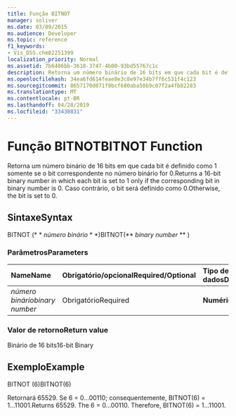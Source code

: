 ```yaml
---
title: Função BITNOT
manager: soliver
ms.date: 03/09/2015
ms.audience: Developer
ms.topic: reference
f1_keywords:
- Vis_DSS.chm82251399
localization_priority: Normal
ms.assetid: 7b6486bb-3618-3747-4b00-93bd55767c1c
description: Retorna um número binário de 16 bits em que cada bit é definido como 1 somente se o bit correspondente no número binário for 0. Caso contrário, o bit será definido como 0.
ms.openlocfilehash: 34ea6fd614feae8e3c8e97e34b7ff6c531f4c123
ms.sourcegitcommit: 8657170d071f9bcf680aba50b9c07f2a4fb82283
ms.translationtype: MT
ms.contentlocale: pt-BR
ms.lasthandoff: 04/28/2019
ms.locfileid: "33438831"
---
```

# <a name="bitnot-function"></a><span data-ttu-id="77343-104">Função BITNOT</span><span class="sxs-lookup"><span data-stu-id="77343-104">BITNOT Function</span></span>

<span data-ttu-id="77343-105">Retorna um número binário de 16 bits em que cada bit é definido como 1 somente se o bit correspondente no número binário for 0.</span><span class="sxs-lookup"><span data-stu-id="77343-105">Returns a 16-bit binary number in which each bit is set to 1 only if the corresponding bit in binary number is 0.</span></span> <span data-ttu-id="77343-106">Caso contrário, o bit será definido como 0.</span><span class="sxs-lookup"><span data-stu-id="77343-106">Otherwise, the bit is set to 0.</span></span>
  
## <a name="syntax"></a><span data-ttu-id="77343-107">Sintaxe</span><span class="sxs-lookup"><span data-stu-id="77343-107">Syntax</span></span>

<span data-ttu-id="77343-108">BITNOT (\* \* *número binário* \* \*)</span><span class="sxs-lookup"><span data-stu-id="77343-108">BITNOT(\*\* *binary number* \*\* )</span></span> 
  
### <a name="parameters"></a><span data-ttu-id="77343-109">Parâmetros</span><span class="sxs-lookup"><span data-stu-id="77343-109">Parameters</span></span>

|<span data-ttu-id="77343-110">**Name**</span><span class="sxs-lookup"><span data-stu-id="77343-110">**Name**</span></span>|<span data-ttu-id="77343-111">**Obrigatório/opcional**</span><span class="sxs-lookup"><span data-stu-id="77343-111">**Required/Optional**</span></span>|<span data-ttu-id="77343-112">**Tipo de dados**</span><span class="sxs-lookup"><span data-stu-id="77343-112">**Data Type**</span></span>|<span data-ttu-id="77343-113">**Descrição**</span><span class="sxs-lookup"><span data-stu-id="77343-113">**Description**</span></span>|
|:-----|:-----|:-----|:-----|
| <span data-ttu-id="77343-114">_número binário_</span><span class="sxs-lookup"><span data-stu-id="77343-114">_binary number_</span></span> <br/> |<span data-ttu-id="77343-115">Obrigatório</span><span class="sxs-lookup"><span data-stu-id="77343-115">Required</span></span>  <br/> |<span data-ttu-id="77343-116">**Numérica**</span><span class="sxs-lookup"><span data-stu-id="77343-116">**Numeric**</span></span> <br/> |<span data-ttu-id="77343-117">Um número binário de 16 bits.</span><span class="sxs-lookup"><span data-stu-id="77343-117">A 16-bit binary number.</span></span>  <br/> |
   
### <a name="return-value"></a><span data-ttu-id="77343-118">Valor de retorno</span><span class="sxs-lookup"><span data-stu-id="77343-118">Return value</span></span>

<span data-ttu-id="77343-119">Binário de 16 bits</span><span class="sxs-lookup"><span data-stu-id="77343-119">16-bit Binary</span></span>
  
## <a name="example"></a><span data-ttu-id="77343-120">Exemplo</span><span class="sxs-lookup"><span data-stu-id="77343-120">Example</span></span>

<span data-ttu-id="77343-121">BITNOT (6)</span><span class="sxs-lookup"><span data-stu-id="77343-121">BITNOT(6)</span></span>
  
<span data-ttu-id="77343-p103">Retornará 65529. Se 6 = 0...00110; consequentemente, BITNOT(6) = 1...11001.</span><span class="sxs-lookup"><span data-stu-id="77343-p103">Returns 65529. The 6 = 0...00110. Therefore, BITNOT(6) = 1...11001.</span></span>
  

